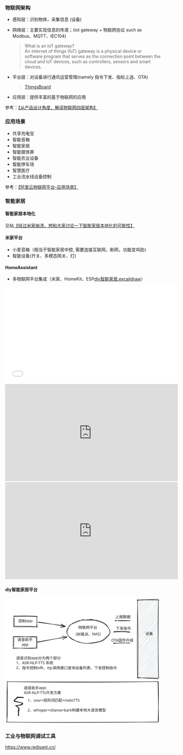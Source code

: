 ### 物联网架构 <!-- {docsify-ignore-all} -->

* 感知层：识别物体，采集信息 (设备)
* 网络层：主要实现信息的传递；(iot gateway + 物联网协议 such as Modbus、MQTT、IEC104)
  > What is an IoT gateway?  
  > An internet of things (IoT) gateway is a physical device or software program that serves as the connection point
  between the cloud and IoT devices, such as controllers, sensors and smart devices.

* 平台层：对设备进行通讯运营管理(namely 指令下发、指标上送、OTA)
  > [ThingsBoard](https://github.com/thingsboard/thingsboard)
* 应用层：提供丰富的基于物联网的应用

参考：[【从产品设计角度，解读物联网四层架构】](https://www.woshipm.com/pd/4336597.html)

### 应用场景

* 共享充电宝
* 智能音箱
* 智能家居
* 智能媒体屏
* 智能农业设备
* 智能停车场
* 智慧医疗
* 工业流水线设备控制

参考：[【阿里云物联网平台-应用场景】](https://help.aliyun.com/zh/iot/product-overview/common-scenarios)

### 智能家居

#### 智能家居本地化

见帖[【经过米家崩溃，想和大家讨论一下智能家居本地化的可能性】](https://v2ex.com/t/860266)

#### 米家平台

* 小爱音箱（相当于智能家居中控, 需要连接互联网，断网，功能变鸡肋）
* 智能设备(开关、多模态网关、灯)

#### HomeAssistant

* 多物联网平台集成（米家、HomeKit、ESP[diy智能家居.excalidraw](..%2F..%2F..%2F..%2FDocuments%2Fdiy%D6%C7%C4%DC%BC%D2%BE%D3.excalidraw)）

<iframe width="560" height="315" src="//player.bilibili.com/player.html?isOutside=true&aid=367712632&bvid=BV1h94y1w7oN&cid=1378297337&p=1&&autoplay=0" scrolling="no" border="0" frameborder="no" framespacing="0" allowfullscreen="true"></iframe>

<iframe width="560" height="315" src="https://www.youtube.com/embed/-u8Rawz6SlI?si=ahJIlYq8pwVs5f3V" title="YouTube video player" frameborder="0" allow="accelerometer; autoplay; clipboard-write; encrypted-media; gyroscope; picture-in-picture; web-share" referrerpolicy="strict-origin-when-cross-origin" allowfullscreen></iframe>

<iframe width="560" height="315" src="https://www.youtube.com/embed/GayRDCOkTqI?si=NQgP0h-wbUCr6wtK" title="YouTube video player" frameborder="0" allow="accelerometer; autoplay; clipboard-write; encrypted-media; gyroscope; picture-in-picture; web-share" referrerpolicy="strict-origin-when-cross-origin" allowfullscreen></iframe>

#### diy智能家居平台
![diy智能家居平台](diy智能家居.svg)

### 工业与物联网调试工具
https://www.redisant.cn/